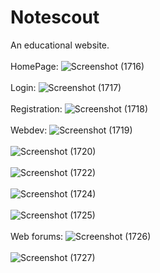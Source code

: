 # Notescout
An educational website.<br><br>
HomePage:
![Screenshot (1716)](https://user-images.githubusercontent.com/45647675/122685248-dbe97600-d227-11eb-89bd-dbb313ed5cc4.png)<br><br>
Login:
![Screenshot (1717)](https://user-images.githubusercontent.com/45647675/122685282-089d8d80-d228-11eb-8ff3-9f9bd2e9388e.png)<br><br>
Registration:
![Screenshot (1718)](https://user-images.githubusercontent.com/45647675/122685284-0b987e00-d228-11eb-9b00-0f746c2dfab1.png)<br><br>
Webdev:
![Screenshot (1719)](https://user-images.githubusercontent.com/45647675/122685286-0d624180-d228-11eb-9fc2-dd41b447c1df.png)<br><br>
![Screenshot (1720)](https://user-images.githubusercontent.com/45647675/122685287-0fc49b80-d228-11eb-9cd3-ec0679723760.png)<br><br>
![Screenshot (1722)](https://user-images.githubusercontent.com/45647675/122685289-14894f80-d228-11eb-95d9-a2319b2501a8.png)<br><br>
![Screenshot (1724)](https://user-images.githubusercontent.com/45647675/122685274-020f1600-d228-11eb-8f77-0dbe02af2a34.png)<br><br>
![Screenshot (1725)](https://user-images.githubusercontent.com/45647675/122685277-03d8d980-d228-11eb-80d1-fef760dada0b.png)<br><br>
Web forums:
![Screenshot (1726)](https://user-images.githubusercontent.com/45647675/122685279-05a29d00-d228-11eb-9192-3ca66589813b.png)<br><br>
![Screenshot (1727)](https://user-images.githubusercontent.com/45647675/122685281-076c6080-d228-11eb-9c21-29bf7a2b2ec1.png)<br><br>

